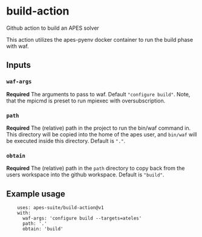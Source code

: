 # build-action
Github action to build an APES solver

This action utilizes the apes-pyenv docker container to run the
build phase with waf.

## Inputs

### `waf-args`

**Required** The arguments to pass to waf. Default `"configure build"`.
Note, that the mpicmd is preset to run mpiexec with oversubscription.

### `path`

**Required** The (relative) path in the project to run the bin/waf
command in. This directory will be copied into the home of the
apes user, and `bin/waf` will be executed inside this directory.
Default is `"."`.

### `obtain`

**Required** The (relative) path in the `path` directory to copy
back from the users workspace into the github workspace.
Default is `"build"`.


## Example usage

```
    uses: apes-suite/build-action@v1
    with:
      waf-args: 'configure build --targets=ateles'
      path: '.'
      obtain: 'build'
```
